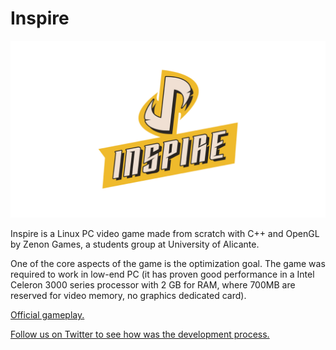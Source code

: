 # Inspire

<img src="Branding/git_photo.jpg" alt="Inspire" title="Inspire" style="max-width:100%;">

Inspire is a Linux PC video game made from scratch with C++ and OpenGL by Zenon Games, a students group at University of Alicante. 

One of the core aspects of the game is the optimization goal. The game was required to work in low-end PC (it has proven good performance in a Intel Celeron 3000 series processor with 2 GB for RAM, where 700MB are reserved for video memory, no graphics dedicated card).

<a href="https://www.youtube.com/watch?v=is7KvLnf2vQ">Official gameplay.</a>

<a href="https://twitter.com/ZenonGamesEU">Follow us on Twitter to see how was the development process.</a>
